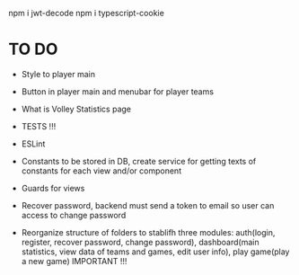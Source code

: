 npm i jwt-decode
npm i typescript-cookie

# TO DO
- Style to player main
- Button in player main and menubar for player teams
- What is Volley Statistics page
- TESTS !!!
- ESLint
- Constants to be stored in DB, create service for getting texts of constants for each view and/or component
- Guards for views
- Recover password, backend must send a token to email so user can access to change password

- Reorganize structure of folders to stablifh three modules: auth(login, register, recover password, change password), dashboard(main statistics, view data of teams and games, edit user info), play game(play a new game) IMPORTANT !!!